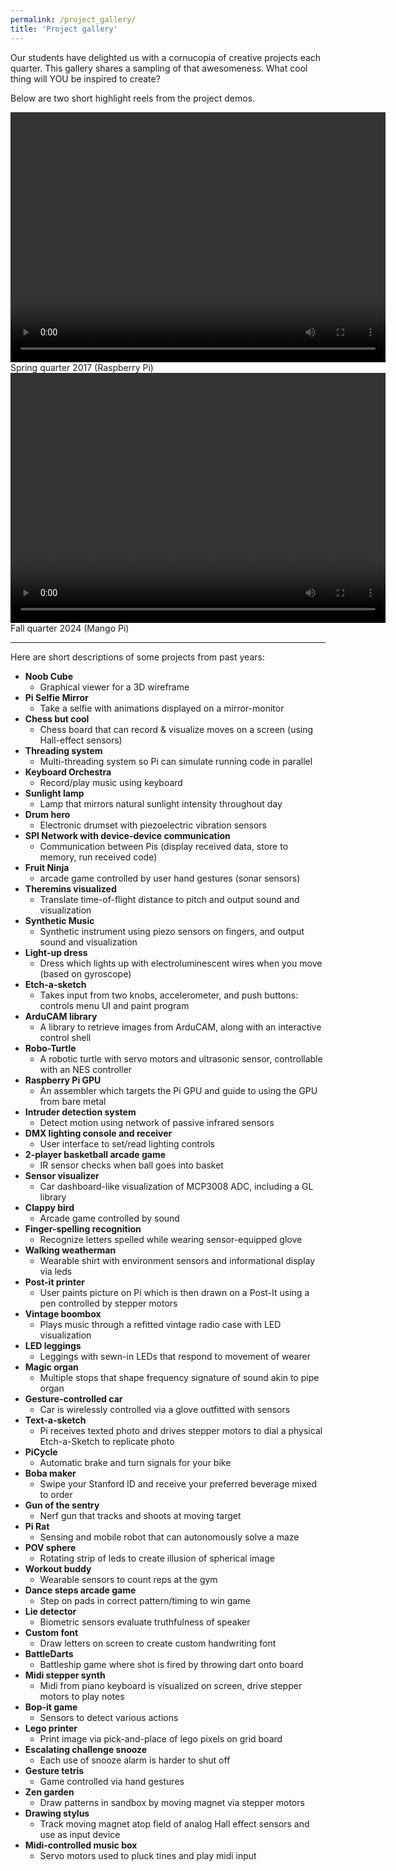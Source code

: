 ```yaml
---
permalink: /project_gallery/
title: 'Project gallery'
---
```


Our students have delighted us  with a cornucopia of creative projects each quarter. This gallery shares a sampling of that awesomeness. What cool thing will YOU be inspired to create?

Below are two short highlight reels from the project demos.

<video width="600" height="400" controls>
<source src="http://cs107e.stanford.edu/demos_spring2017.mp4" type="video/mp4">
Your browser does not support the video tag.
</video>
Spring quarter 2017 (Raspberry Pi)

<video width="600" height="400" controls>
<source src="http://cs107e.stanford.edu/demos_fall2024.mp4" type="video/mp4">
Your browser does not support the video tag.
</video>
Fall quarter 2024 (Mango Pi)

<hr>
Here are short descriptions of some projects from past years:

* __Noob Cube__
  - Graphical viewer for a 3D wireframe
* __Pi Selfie Mirror__
  - Take a selfie with animations displayed on a mirror-monitor
* __Chess but cool__
  - Chess board that can record & visualize moves on a screen (using Hall-effect sensors)
* __Threading system__
  - Multi-threading system so Pi can simulate running code in parallel
* __Keyboard Orchestra__
  - Record/play music using keyboard
* __Sunlight lamp__
  - Lamp that mirrors natural sunlight intensity throughout day
* __Drum hero__
  - Electronic drumset with piezoelectric vibration sensors
* __SPI Network with device-device communication__
  - Communication between Pis (display received data, store to memory, run received code)
* __Fruit Ninja__
  - arcade game controlled by user hand gestures (sonar sensors)
* __Theremins visualized__
  - Translate time-of-flight distance to pitch and output sound and visualization
* __Synthetic Music__
  - Synthetic instrument using piezo sensors on fingers, and output sound and visualization
* __Light-up dress__
  - Dress which lights up with electroluminescent wires when you move
    (based on gyroscope)
* __Etch-a-sketch__
  - Takes input from two knobs, accelerometer, and push buttons:
    controls menu UI and paint program
* __ArduCAM library__
  - A library to retrieve images from ArduCAM, along with an interactive control shell
* __Robo-Turtle__
  - A robotic turtle with servo motors and ultrasonic sensor, controllable with an NES controller
* __Raspberry Pi GPU__
  - An assembler which targets the Pi GPU and guide to using the GPU from bare metal
* __Intruder detection system__
  - Detect motion using network of passive infrared sensors
* __DMX lighting console and receiver__
  - User interface to set/read lighting controls
* __2-player basketball arcade game__
  - IR sensor checks when ball goes into basket
* __Sensor visualizer__
  - Car dashboard-like visualization of MCP3008 ADC, including a GL
    library
* __Clappy bird__
  - Arcade game controlled by sound
* __Finger-spelling recognition__
  - Recognize letters spelled while wearing sensor-equipped glove
* __Walking weatherman__
  - Wearable shirt with environment sensors and informational display via leds
* __Post-it printer__
  - User paints picture on Pi which is then drawn on a Post-It using a pen controlled by stepper motors
* __Vintage boombox__
  - Plays music through a refitted vintage radio case with LED visualization
* __LED leggings__
  - Leggings with sewn-in LEDs that respond to movement of wearer
* __Magic organ__
  - Multiple stops that shape frequency signature of sound akin to pipe organ
* __Gesture-controlled car__
  - Car is wirelessly controlled via a glove outfitted with sensors
* __Text-a-sketch__
  - Pi receives texted photo and drives stepper motors to dial a physical Etch-a-Sketch to replicate photo
* __PiCycle__
  - Automatic brake and turn signals for your bike
* __Boba maker__
  - Swipe your Stanford ID and receive your preferred beverage mixed to order
* __Gun of the sentry__
  - Nerf gun that tracks and shoots at moving target
* __Pi Rat__
  - Sensing and mobile robot that can autonomously solve a maze
* __POV sphere__
  - Rotating strip of leds to create illusion of spherical image
* __Workout buddy__
  - Wearable sensors to count reps at the gym
* __Dance steps arcade game__
  - Step on pads in correct pattern/timing to win game
* __Lie detector__
  - Biometric sensors evaluate truthfulness of speaker
* __Custom font__
  - Draw letters on screen to create custom handwriting font
* __BattleDarts__
  - Battleship game where shot is fired by throwing dart onto board
* __Midi stepper synth__
  - Midi from piano keyboard is visualized on screen, drive stepper motors to play notes
* __Bop-it game__
  - Sensors to detect various actions
* __Lego printer__
  - Print image via pick-and-place of lego pixels on grid board
* __Escalating challenge snooze__
  - Each use of snooze alarm is harder to shut off
* __Gesture tetris__
  - Game controlled via hand gestures
* __Zen garden__
  - Draw patterns in sandbox by moving magnet via stepper motors
* __Drawing stylus__
  - Track moving magnet atop field of analog Hall effect sensors and use as input device
* __Midi-controlled music box__
  - Servo motors used to pluck tines and play midi input
  

